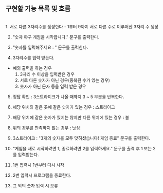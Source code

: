 ## 구현할 기능 목록 및 흐름
<br>
1. 서로 다른 3자리수를 생성한다
  - 1부터 9까지 서로 다른 수로 이루어진 3자리 수 생성
  
2. "숫자 야구 게임을 시작합니다." 문구를 출력한다.
   
3. "숫자를 입력해주세요 : " 문구를 출력한다.
   
4. 3자리수를 입력 받는다.
  - 예외 출력을 하는 경우
    1. 3자리 수 이상을 입력받은 경우
    2. 서로 다른 숫자가 아닌 경우(중복된 수가 있는 경우)
    3. 숫자가 아닌 문자 등을 입력 받은 경우
       
5. 정답 확인 : 3스트라이크가 나올 때까지 3 ~ 5 부분을 반복한다.
  1. 해당 위치와 같은 곳에 같은 숫자가 있는 경우 : 스트라이크
  2. 해당 위치에 같은 숫자가 있지는 않지만 다른 위치에 있는 경우 : 볼
  3. 위의 경우를 만족하지 않는 경우 : 낫싱
     
6. 3스트라이크 : "3개의 숫자를 모두 맞히셨습니다! 게임 종료" 문구를 출력한다.

7. "게임을 새로 시작하려면 1, 종료하려면 2를 입력하세요." 문구를 출력 후 1 또는 2를 입력받는다.
  1. 1번 입력시 1번부터 다시 시작
  2. 2번 입력시 프로그램을 종료한다.
  3. 그 외의 숫자 입력 시 오류
